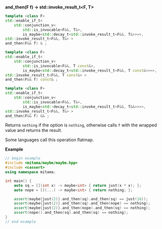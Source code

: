 **and_then(F f) -> std::invoke_result_t&lt;F, T&gt;**


```cpp
template <class F>
std::enable_if_t<
    std::conjunction_v<
        std::is_invocable<F&&, T&>,
        is_maybe<std::decay_t<std::invoke_result_t<F&&, T&>>>>,
std::invoke_result_t<F&&, T&> >
and_then(F&& f) & ;

template <class F>
std::enable_if_t<
    std::conjunction_v<
        std::is_invocable<F&&, T const&>,
        is_maybe<std::decay_t<std::invoke_result_t<F&&, T const&>>>>,
std::invoke_result_t<F&&, T const&> >
and_then(F&& f) const& ;

template <class F>
std::enable_if_t<
    std::conjunction_v<
        std::is_invocable<F&&, T&>,
        is_maybe<std::decay_t<std::invoke_result_t<F&&, T&&>>>>,
std::invoke_result_t<F&&, T&> >
and_then(F&& f) && ;
```

Returns `nothing` if the option is `nothing`, otherwise calls `f` with the wrapped value and returns the result.

Some languages call this operation flatmap.

**Example**

```cpp
// begin example
#include <mitama/maybe/maybe.hpp>
#include <cassert>
using namespace mitama;

int main() {
    auto sq = [](int x) -> maybe<int> { return just(x * x); };
    auto nope = [](...) -> maybe<int> { return nothing; };

    assert(maybe{just(2)}.and_then(sq).and_then(sq) == just(16));
    assert(maybe{just(2)}.and_then(sq).and_then(nope) == nothing);
    assert(maybe{just(2)}.and_then(nope).and_then(sq) == nothing);
    assert(nope().and_then(sq).and_then(sq) == nothing);
}
// end example
```
